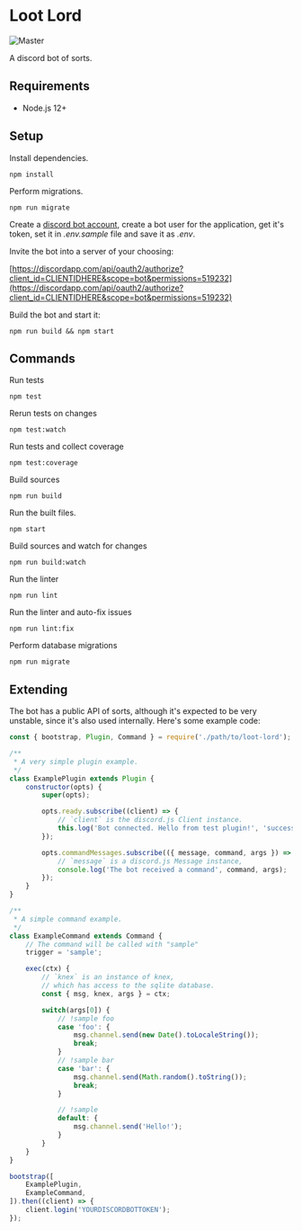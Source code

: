 # Loot Lord

![Master](https://github.com/paskausks/loot-lord/workflows/Master/badge.svg?branch=master)

A discord bot of sorts.

## Requirements

* Node.js 12+

## Setup

Install dependencies.

```
npm install
```

Perform migrations.

```
npm run migrate
```

Create a [discord bot account](https://discordapp.com/developers/applications), create a bot user for the application, get it's token, set it in _.env.sample_ file and save it as _.env_.

Invite the bot into a server of your choosing:

[https://discordapp.com/api/oauth2/authorize?client_id=CLIENTIDHERE&scope=bot&permissions=519232](https://discordapp.com/api/oauth2/authorize?client_id=CLIENTIDHERE&scope=bot&permissions=519232)

Build the bot and start it:

```
npm run build && npm start
```

## Commands

Run tests

```
npm test
```

Rerun tests on changes

```
npm test:watch
```

Run tests and collect coverage

```
npm test:coverage
```

Build sources

```
npm run build
```

Run the built files.

```
npm start
```

Build sources and watch for changes

```
npm run build:watch
```

Run the linter

```
npm run lint
```

Run the linter and auto-fix issues

```
npm run lint:fix
```

Perform database migrations

```
npm run migrate
```

## Extending

The bot has a public API of sorts, although it's expected to be very unstable, since it's also used internally. Here's some example code:

```javascript
const { bootstrap, Plugin, Command } = require('./path/to/loot-lord');

/**
 * A very simple plugin example.
 */
class ExamplePlugin extends Plugin {
    constructor(opts) {
        super(opts);

        opts.ready.subscribe((client) => {
            // `client` is the discord.js Client instance.
            this.log('Bot connected. Hello from test plugin!', 'success');
        });

        opts.commandMessages.subscribe(({ message, command, args }) => {
            // `message` is a discord.js Message instance,
            console.log('The bot received a command', command, args);
        });
    }
}

/**
 * A simple command example.
 */
class ExampleCommand extends Command {
    // The command will be called with "sample"
    trigger = 'sample';

    exec(ctx) {
        // `knex` is an instance of knex,
        // which has access to the sqlite database.
        const { msg, knex, args } = ctx;

        switch(args[0]) {
            // !sample foo
            case 'foo': {
                msg.channel.send(new Date().toLocaleString());
                break;
            }
            // !sample bar
            case 'bar': {
                msg.channel.send(Math.random().toString());
                break;
            }

            // !sample
            default: {
                msg.channel.send('Hello!');
            }
        }
    }
}

bootstrap([
    ExamplePlugin,
    ExampleCommand,
]).then((client) => {
    client.login('YOURDISCORDBOTTOKEN');
});
```
